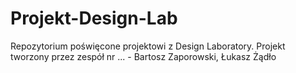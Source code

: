 # Projekt-Design-Lab
Repozytorium poświęcone projektowi z Design Laboratory.
Projekt tworzony przez zespół nr ... - Bartosz Zaporowski, Łukasz Żądło
